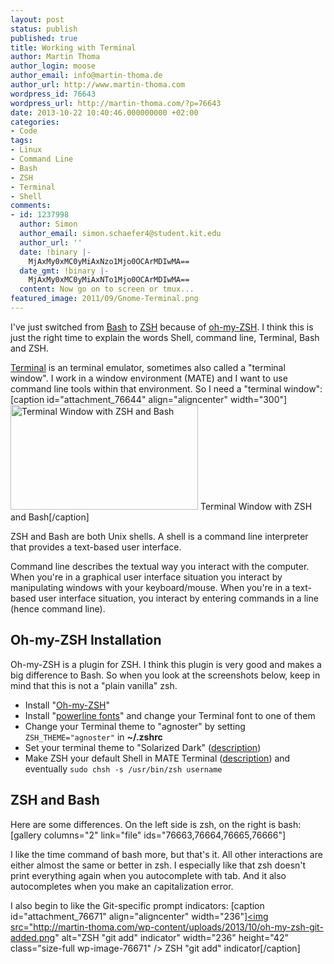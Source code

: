 ```yaml
---
layout: post
status: publish
published: true
title: Working with Terminal
author: Martin Thoma
author_login: moose
author_email: info@martin-thoma.de
author_url: http://www.martin-thoma.com
wordpress_id: 76643
wordpress_url: http://martin-thoma.com/?p=76643
date: 2013-10-22 10:40:46.000000000 +02:00
categories:
- Code
tags:
- Linux
- Command Line
- Bash
- ZSH
- Terminal
- Shell
comments:
- id: 1237998
  author: Simon
  author_email: simon.schaefer4@student.kit.edu
  author_url: ''
  date: !binary |-
    MjAxMy0xMC0yMiAxNzo1Mjo0OCArMDIwMA==
  date_gmt: !binary |-
    MjAxMy0xMC0yMiAxNTo1Mjo0OCArMDIwMA==
  content: Now go on to screen or tmux...
featured_image: 2011/09/Gnome-Terminal.png
---
```

I've just switched from <a href="https://en.wikipedia.org/wiki/Bash_(Unix_shell)">Bash</a> to <a href="https://en.wikipedia.org/wiki/Z_shell">ZSH</a> because of <a href="https://github.com/robbyrussell/oh-my-zsh">oh-my-ZSH</a>. I think this is just the right time to explain the words Shell, command line, Terminal, Bash and ZSH.

<a href="https://en.wikipedia.org/wiki/GNOME_Terminal">Terminal</a> is an terminal emulator, sometimes also called a "terminal window". I work in a window environment (MATE) and I want to use command line tools within that environment. So I need a "terminal window":
[caption id="attachment_76644" align="aligncenter" width="300"]<a href="http://martin-thoma.com/wp-content/uploads/2013/10/teriminal-window.png"><img src="http://martin-thoma.com/wp-content/uploads/2013/10/teriminal-window-300x168.png" alt="Terminal Window with ZSH and Bash" width="300" height="168" class="size-medium wp-image-76644" /></a> Terminal Window with ZSH and Bash[/caption]

ZSH and Bash are both Unix shells. A shell is a command line interpreter that provides a text-based user interface.

Command line describes the textual way you interact with the computer. When you're in a graphical user interface situation you interact by manipulating windows with your keyboard/mouse. When you're in a text-based user interface situation, you interact by entering commands in a line (hence command line).

<h2>Oh-my-ZSH Installation</h2>
Oh-my-ZSH is a plugin for ZSH. I think this plugin is very good and makes a big difference to Bash. So when you look at the screenshots below, keep in mind that this is not a "plain vanilla" zsh.

<ul>
  <li>Install "<a href="https://github.com/robbyrussell/oh-my-zsh">Oh-my-ZSH</a>"</li>
  <li>Install "<a href="https://github.com/Lokaltog/powerline-fonts">powerline fonts</a>" and change your Terminal font to one of them</li>
  <li>Change your Terminal theme to "agnoster" by setting <code>ZSH_THEME="agnoster"</code> in <strong>~/.zshrc</strong>
</li>
  <li>Set your terminal theme to "Solarized Dark" (<a href="http://www.mintmate.org/?p=13">description</a>)</li>
  <li>Make ZSH your default Shell in MATE Terminal (<a href="http://askubuntu.com/a/342342/10425">description</a>) and eventually <code>sudo chsh -s /usr/bin/zsh username</code></li>
</ul>

<h2>ZSH and Bash</h2>
Here are some differences. On the left side is zsh, on the right is bash:
[gallery columns="2" link="file" ids="76663,76664,76665,76666"]

I like the time command of bash more, but that's it. All other interactions are either almost the same or better in zsh. I especially like that zsh doesn't print everything again when you autocomplete with tab. And it also autocompletes when you make an capitalization error.

I also begin to like the Git-specific prompt indicators:
[caption id="attachment_76671" align="aligncenter" width="236"]<a href="http://martin-thoma.com/wp-content/uploads/2013/10/oh-my-zsh-git-added.png"><img src="http://martin-thoma.com/wp-content/uploads/2013/10/oh-my-zsh-git-added.png" alt="ZSH "git add" indicator" width="236" height="42" class="size-full wp-image-76671" /></a> ZSH "git add" indicator[/caption]
